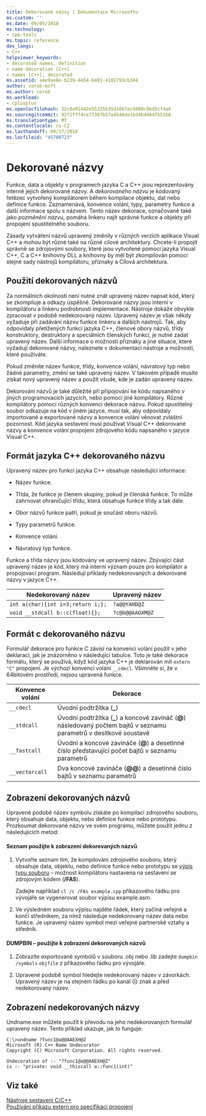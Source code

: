 ```yaml
---
title: Dekorované názvy | Dokumentace Microsoftu
ms.custom: ''
ms.date: 09/05/2018
ms.technology:
- cpp-tools
ms.topic: reference
dev_langs:
- C++
helpviewer_keywords:
- decorated names, definition
- name decoration [C++]
- names [C++], decorated
ms.assetid: a4e9ae8e-b239-4454-b401-4102793cb344
author: corob-msft
ms.author: corob
ms.workload:
- cplusplus
ms.openlocfilehash: 32c8a91442e55325b35d1067ec5009c9bd5cf4a6
ms.sourcegitcommit: 92f2fff4ce77387b57a4546de1bd4bd464fb51b6
ms.translationtype: MT
ms.contentlocale: cs-CZ
ms.lasthandoff: 09/17/2018
ms.locfileid: "45700723"
---
```

# <a name="decorated-names"></a>Dekorované názvy

Funkce, data a objekty v programech jazyka C a C++ jsou reprezentovány interně jejich dekorované názvy. A *dekorovaného názvu* je kódovaný řetězec vytvořený kompilátorem během kompilace objektu, dat nebo definice funkce. Zaznamenává, konvence volání, typy, parametry funkce a další informace spolu s názvem. Tento název dekorace, označované také jako *pozměnění názvu*, pomáhá linkeru najít správné funkce a objekty při propojení spustitelného souboru.

Zásady vytváření názvů upravený změnily v různých verzích aplikace Visual C++ a mohou být různé také na různé cílové architektury. Chcete-li propojit správně se zdrojovými soubory, které jsou vytvořené pomocí jazyka Visual C++, C a C++ knihovny DLL a knihovny by měl být zkompilován pomocí stejné sady nástrojů kompilátoru, příznaky a Cílová architektura.

##  <a name="Using"></a> Použití dekorovaných názvů

Za normálních okolností není nutné znát upravený název napsat kód, který se zkompiluje a odkazy úspěšně. Dekorované názvy jsou interní v kompilátoru a linkeru podrobnosti implementace. Nástroje dokáže obvykle zpracovat v podobě nedekorovaný název. Upravený název je však někdy vyžaduje při zadávání názvu funkce linkeru a dalších nástrojů. Tak, aby odpovídaly přetížených funkcí jazyka C++, členové obory názvů, třídy konstruktory, destruktory a speciálních členských funkcí, je nutné zadat upravený název. Další informace o možnosti příznaky a jiné situace, které vyžadují dekorované názvy, naleznete v dokumentaci nástroje a možnosti, které používáte.

Pokud změníte název funkce, třídy, konvence volání, návratový typ nebo žádné parametry, změní se také upravený název. V takovém případě musíte získat nový upravený název a použít všude, kde je zadán upravený název.

Dekorování názvů je také důležité při připojování ke kódu napsaného v jiných programovacích jazycích, nebo pomocí jiné kompilátory. Různé kompilátory pomocí různých konvencí dekorace názvu. Pokud spustitelný soubor odkazuje na kód v jiném jazyce, musí tak, aby odpovídaly importované a exportované názvy a konvence volání věnovat zvláštní pozornost. Kód jazyka sestavení musí používat Visual C++ dekorované názvy a konvence volání propojení zdrojového kódu napsaného v jazyce Visual C++.

##  <a name="Format"></a> Formát jazyka C++ dekorovaného názvu

Upravený název pro funkci jazyka C++ obsahuje následující informace:

- Název funkce.

- Třída, že funkce je členem skupiny, pokud je členská funkce. To může zahrnovat ohraničující třídu, která obsahuje funkce třídy a tak dále.

- Obor názvů funkce patří, pokud je součást oboru názvů.

- Typy parametrů funkce.

- Konvence volání.

- Návratový typ funkce.

Funkce a třída názvy jsou kódovány ve upravený název. Zbývající část upravený název je kód, který má interní význam pouze pro kompilátor a propojovací program. Následují příklady nedekorovaných a dekorované názvy v jazyce C++.

|Nedekorovaný název|Upravený název|
|----------------------|--------------------|
|`int a(char){int i=3;return i;};`|`?a@@YAHD@Z`|
|`void __stdcall b::c(float){};`|`?c@b@@AAGXM@Z`|

##  <a name="FormatC"></a> Formát c dekorovaného názvu

Formulář dekorace pro funkce C závisí na konvenci volání použít v jeho deklaraci, jak je znázorněno v následující tabulce. Toto je také dekorace formátu, který se používá, když kód jazyka C++ je deklarován mít `extern "C"` propojení. Je výchozí konvencí volání `__cdecl`. Všimněte si, že v 64bitovém prostředí, nejsou upravená funkce.

|Konvence volání|Dekorace|
|------------------------|----------------|
|`__cdecl`|Úvodní podtržítka (**_**)|
|`__stdcall`|Úvodní podtržítka (**_**) a koncové zavináč (**\@**) následovaný počtem bajtů v seznamu parametrů v desítkové soustavě|
|`__fastcall`|Úvodní a koncové zavináče (**\@**) a desetinné číslo představující počet bajtů v seznamu parametrů|
|`__vectorcall`|Dva koncové zavináče (**\@\@**) a desetinné číslo bajtů v seznamu parametrů|

##  <a name="Viewing"></a> Zobrazení dekorovaných názvů

Upravené podobě název symbolu získáte po kompilaci zdrojového souboru, který obsahuje data, objektu, nebo definice funkce nebo prototypu. Prozkoumat dekorované názvy ve svém programu, můžete použít jednu z následujících metod:

#### <a name="to-use-a-listing-to-view-decorated-names"></a>Seznam použijte k zobrazení dekorovaných názvů

1. Vytvořte seznam tím, že kompilování zdrojového souboru, který obsahuje data, objektu, nebo definice funkce nebo prototypu se [výpis typu souboru](../../build/reference/fa-fa-listing-file.md) – možnost kompilátoru nastavena na sestavení se zdrojovým kódem (**/FAS**).

   Zadejte například `cl /c /FAs example.cpp` příkazového řádku pro vývojáře se vygenerovat soubor výpisu example.asm.

2. Ve výsledném souboru výpisu najděte řádek, který začíná veřejné a končí středníkem, za nímž následuje nedekorovaný název data nebo funkce. Je upravený název symbol mezi veřejné partnerské vztahy a středník.

#### <a name="to-use-dumpbin-to-view-decorated-names"></a>DUMPBIN – použijte k zobrazení dekorovaných názvů

1. Zobrazíte exportované symbolů v souboru .obj nebo .lib zadejte `dumpbin /symbols` `objfile` z příkazového řádku pro vývojáře.

2. Upravené podobě symbol hledejte nedekorovaný název v závorkách. Upravený název je na stejném řádku po kanál (&#124;) znak a před nedekorovaný název.

##  <a name="Undecorated"></a> Zobrazení nedekorovaných názvy

Undname.exe můžete použít k převodu na jeho nedekorovaných formulář upravený název. Tento příklad ukazuje, jak to funguje:

```
C:\>undname ?func1@a@@AAEXH@Z
Microsoft (R) C++ Name Undecorator
Copyright (C) Microsoft Corporation. All rights reserved.

Undecoration of :- "?func1@a@@AAEXH@Z"
is :- "private: void __thiscall a::func1(int)"
```

## <a name="see-also"></a>Viz také

[Nástroje sestavení C/C++](../../build/reference/c-cpp-build-tools.md)<br/>
[Používání příkazu extern pro specifikaci propojení](../../cpp/using-extern-to-specify-linkage.md)